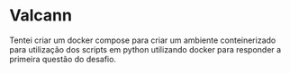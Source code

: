 # Valcann

Tentei criar um docker compose para criar um ambiente conteinerizado para utilização dos scripts em python utilizando docker para responder a primeira questão do desafio.
